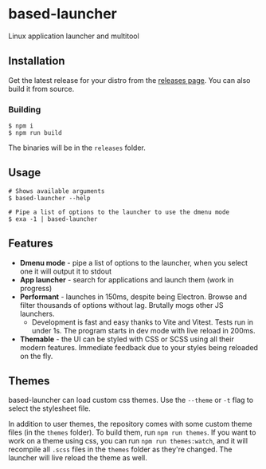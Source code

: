 # based-launcher

Linux application launcher and multitool

## Installation

Get the latest release for your distro from the [releases page](https://github.com/nukeop/based-launcher/releases). You can also build it from source.

### Building

```shell
$ npm i
$ npm run build
```

The binaries will be in the `releases` folder.

## Usage

```shell
# Shows available arguments
$ based-launcher --help

# Pipe a list of options to the launcher to use the dmenu mode
$ exa -1 | based-launcher
```

## Features

- **Dmenu mode** - pipe a list of options to the launcher, when you select one it will output it to stdout
- **App launcher** - search for applications and launch them (work in progress)
- **Performant** - launches in 150ms, despite being Electron. Browse and filter thousands of options without lag. Brutally mogs other JS launchers.
  - Development is fast and easy thanks to Vite and Vitest. Tests run in under 1s. The program starts in dev mode with live reload in 200ms.
- **Themable** - the UI can be styled with CSS or SCSS using all their modern features. Immediate feedback due to your styles being reloaded on the fly.

## Themes

based-launcher can load custom css themes. Use the `--theme` or `-t` flag to select the stylesheet file.

In addition to user themes, the repository comes with some custom theme files (in the `themes` folder). To build them, run `npm run themes`. If you want to work on a theme using css, you can run `npm run themes:watch`, and it will recompile all `.scss` files in the `themes` folder as they're changed. The launcher will live reload the theme as well.